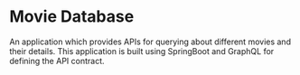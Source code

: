 # Movie Database

An application which provides APIs for querying about different movies and their details.
This application is built using SpringBoot and GraphQL for defining the API contract.


